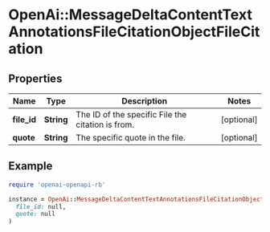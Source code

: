 # OpenAi::MessageDeltaContentTextAnnotationsFileCitationObjectFileCitation

## Properties

| Name | Type | Description | Notes |
| ---- | ---- | ----------- | ----- |
| **file_id** | **String** | The ID of the specific File the citation is from. | [optional] |
| **quote** | **String** | The specific quote in the file. | [optional] |

## Example

```ruby
require 'openai-openapi-rb'

instance = OpenAi::MessageDeltaContentTextAnnotationsFileCitationObjectFileCitation.new(
  file_id: null,
  quote: null
)
```

